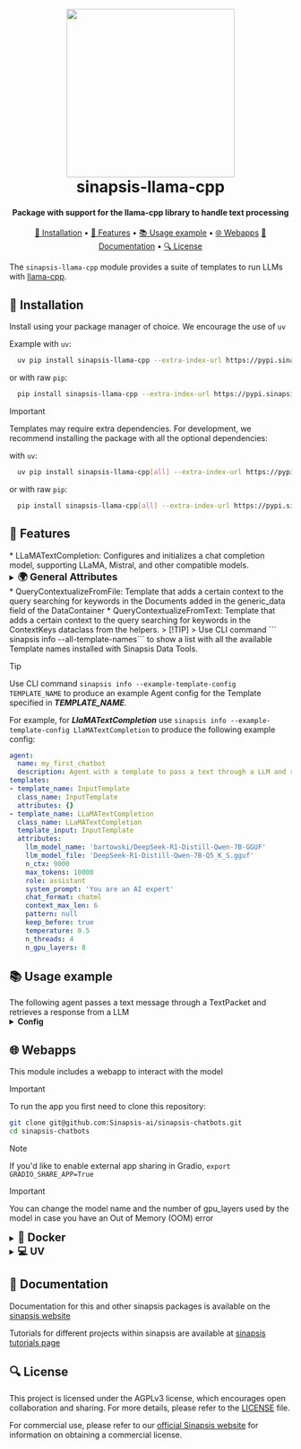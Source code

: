 <h1 align="center">
<br>
<a href="https://sinapsis.tech/">
  <img
    src="https://github.com/Sinapsis-AI/brand-resources/blob/main/sinapsis_logo/4x/logo.png?raw=true"
    alt="" width="300">
</a>
<br>
sinapsis-llama-cpp
<br>
</h1>

<h4 align="center">Package with support for the llama-cpp library to handle text processing </h4>

<p align="center">
<a href="#installation">🐍 Installation</a> •
<a href="#features">🚀 Features</a> •
<a href="#example">📚 Usage example</a> •
<a href="#webapps">🌐 Webapps</a>
<a href="#documentation">📙 Documentation</a> •
<a href="#license">🔍 License</a>
</p>

The `sinapsis-llama-cpp` module provides a suite of templates to run LLMs with [llama-cpp](https://github.com/ggml-org/llama.cpp).

<h2 id="installation">🐍 Installation</h2>


Install using your package manager of choice. We encourage the use of <code>uv</code>

Example with <code>uv</code>:

```bash
  uv pip install sinapsis-llama-cpp --extra-index-url https://pypi.sinapsis.tech
```
 or with raw <code>pip</code>:
```bash
  pip install sinapsis-llama-cpp --extra-index-url https://pypi.sinapsis.tech
```

> [!IMPORTANT]
> Templates may require extra dependencies. For development, we recommend installing the package with all the optional dependencies:
>

with <code>uv</code>:

```bash
  uv pip install sinapsis-llama-cpp[all] --extra-index-url https://pypi.sinapsis.tech
```
 or with raw <code>pip</code>:
```bash
  pip install sinapsis-llama-cpp[all] --extra-index-url https://pypi.sinapsis.tech
```


<h2 id="features">🚀 Features</h2>
* LLaMATextCompletion: Configures and initializes a chat completion model, supporting LLaMA, Mistral, and other compatible models.
<details>
<summary id="configuration"><strong><span style="font-size: 1.25em;">🌍 General Attributes</span></strong></summary>

These attributes apply to `LLaMATextCompletion``:
- `llm_model_name`(Required): Name of the LLM to use.
- `llm_model_file`(Required): File path to the LLM.
- `n_ctx`(Required): Maximum context size.
- `role`: Role in the conversation (`system`, `user`, or `assistant`, default: `assistant`)
- `system_prompt` (Optional): Defines the personality of the LLM (e.g., you are a python expert)
- `prompt`: Custom instructions to guide the LLM response (default: empty).
- `chat_format`: Chat message format (`llama-2`, `chatml`, etc., default: `chatml`).
- `context_max_len`: Maximum conversation context length (default: 6).
- `pattern`: Regex pattern to match delimiters (default: handles `<|...|>` and `</...>`).
- `keep_before`: Determines which part of the matched text to return (default: `True`)
- `max_tokens`: Maximum number of tokens to generate (default: 256).
- `temperature`: Sampling temperature, controlling randomness (default: 0.5).
- `n_threads`: Number of CPU threads to use (default: 4).
- `n_gpu_layers`: Number of LLM layers offloaded to GPU (-1 for all layers, default: 0).

</details>
* QueryContextualizeFromFile: Template that adds a certain context to the query searching for keywords in the Documents
added in the generic_data field of the DataContainer
* QueryContextualizeFromText: Template that adds a certain context to the query searching for keywords
in the ContextKeys dataclass from the helpers.
> [!TIP]
> Use CLI command ``` sinapsis info --all-template-names``` to show a list with all the available Template names installed with Sinapsis Data Tools.

> [!TIP]
> Use CLI command ```sinapsis info --example-template-config TEMPLATE_NAME``` to produce an example Agent config for the Template specified in ***TEMPLATE_NAME***.

For example, for ***LlaMATextCompletion*** use ```sinapsis info --example-template-config LlaMATextCompletion``` to produce the following example config:

```yaml
agent:
  name: my_first_chatbot
  description: Agent with a template to pass a text through a LLM and return a response
templates:
- template_name: InputTemplate
  class_name: InputTemplate
  attributes: {}
- template_name: LLaMATextCompletion
  class_name: LLaMATextCompletion
  template_input: InputTemplate
  attributes:
    llm_model_name: 'bartowski/DeepSeek-R1-Distill-Qwen-7B-GGUF'
    llm_model_file: 'DeepSeek-R1-Distill-Qwen-7B-Q5_K_S.gguf'
    n_ctx: 9000
    max_tokens: 10000
    role: assistant
    system_prompt: 'You are an AI expert'
    chat_format: chatml
    context_max_len: 6
    pattern: null
    keep_before: true
    temperature: 0.5
    n_threads: 4
    n_gpu_layers: 8
```

<h2 id="example">📚 Usage example</h2>
The following agent passes a text message through a TextPacket and retrieves a response from a LLM
<details id='usage'><summary><strong><span style="font-size: 1.0em;"> Config</span></strong></summary>

```yaml
agent:
  name: chat_completion
  description: Agent with a chatbot that makes a call to the LLM model using a context uploaded from a file

templates:
- template_name: InputTemplate
  class_name: InputTemplate
  attributes: { }

- template_name: TextInput
  class_name: TextInput
  template_input: InputTemplate
  attributes:
    text: what is AI?
- template_name: LLaMATextCompletion
  class_name: LLaMATextCompletion
  template_input: TextInput
  attributes:
    llm_model_name: bartowski/DeepSeek-R1-Distill-Qwen-7B-GGUF
    llm_model_file: DeepSeek-R1-Distill-Qwen-7B-Q5_K_S.gguf
    n_ctx: 9000
    max_tokens: 10000
    temperature: 0.7
    n_threads: 8
    n_gpu_layers: 29
    chat_format: chatml
    system_prompt : "You are a python and AI agents expert and you provided reasoning behind every answer you give."
    keep_before: True
```
</details>
<h2 id="webapps">🌐 Webapps</h2>

This module includes a webapp to interact with the model

> [!IMPORTANT]
> To run the app you first need to clone this repository:

```bash
git clone git@github.com:Sinapsis-ai/sinapsis-chatbots.git
cd sinapsis-chatbots
```

> [!NOTE]
> If you'd like to enable external app sharing in Gradio, `export GRADIO_SHARE_APP=True`

> [!IMPORTANT]
> You can change the model name and the number of gpu_layers used by the model in case you have an Out of Memory (OOM) error


<details>
<summary id="uv"><strong><span style="font-size: 1.4em;">🐳 Docker</span></strong></summary>

**IMPORTANT** This docker image depends on the sinapsis-nvidia:base image. Please refer to the official [sinapsis](https://github.com/Sinapsis-ai/sinapsis?tab=readme-ov-file#docker) instructions to Build with Docker.

1. **Build the sinapsis-chatbots image**:
```bash
docker compose -f docker/compose.yaml build
```
2. **Start the container**
```bash
docker compose -f docker/compose_apps.yaml up sinapsis-simple-chatbot -d
```
2. Check the status:
```bash
docker logs -f sinapsis-simple-chatbot
```
3. The logs will display the URL to access the webapp, e.g.,:
```bash
Running on local URL:  http://127.0.0.1:7860
```
**NOTE**: The url may be different, check the logs
4. To stop the app:
```bash
docker compose -f docker/compose_apps.yaml down
```

**To use a different chatbot configuration (e.g. OpenAI-based chat), update the `AGENT_CONFIG_PATH` environmental variable to point to the desired YAML file.**

For example, to use OpenAI chat:
```yaml
environment:
 AGENT_CONFIG_PATH: webapps/configs/openai_simple_chat.yaml
 OPENAI_API_KEY: your_api_key
```

</details>
<details>
<summary><strong><span style="font-size: 1.25em;">💻  UV</span></strong></summary>

1. Export the environment variable to install the python bindings for llama-cpp

```bash
export CMAKE_ARGS="-DGGML_CUDA=on"
export FORCE_CMAKE="1"
```
2. export CUDACXX:
```bash
export CUDACXX=$(command -v nvcc)
```

3. **Create the virtual environment and sync dependencies:**

```bash
uv sync --frozen
```

4. **Install the wheel**:
```bash
uv pip install sinapsis-chatbots[all] --extra-index-url https://pypi.sinapsis.tech
```

5. **Run the webapp**:
```bash
uv run webapps/llama_cpp_simple_chatbot.py
```

**NOTE:** To use OpenAI for the simple chatbot, set your API key and specify the correct configuration file
```bash
export AGENT_CONFIG_PATH=webapps/configs/openai_simple_chat.yaml
export OPENAI_API_KEY=your_api_key
```
and run step 5 again

6. **The terminal will display the URL to access the webapp, e.g.**:

NOTE: The url can be different, check the output of the terminal
```bash
Running on local URL:  http://127.0.0.1:7860
```

</details>


<h2 id="documentation">📙 Documentation</h2>

Documentation for this and other sinapsis packages is available on the [sinapsis website](https://docs.sinapsis.tech/docs)

Tutorials for different projects within sinapsis are available at [sinapsis tutorials page](https://docs.sinapsis.tech/tutorials)


<h2 id="license">🔍 License</h2>

This project is licensed under the AGPLv3 license, which encourages open collaboration and sharing. For more details, please refer to the [LICENSE](LICENSE) file.

For commercial use, please refer to our [official Sinapsis website](https://sinapsis.tech) for information on obtaining a commercial license.





